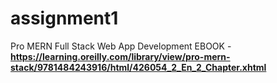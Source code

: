 # assignment1
 

Pro MERN Full Stack Web App Development EBOOK - __https://learning.oreilly.com/library/view/pro-mern-stack/9781484243916/html/426054_2_En_2_Chapter.xhtml__